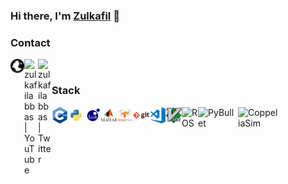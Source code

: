 <!--
I followed codeSTACKr's tutorial to create this readme. 
Video: https://www.youtube.com/watch?v=ECuqb5Tv9qI
Code: https://github.com/codeSTACKr/codeSTACKr
-->


### Hi there, I'm [Zulkafil][website] 👋

### Contact
[<img align="left" alt="zulkafilabbas.github.io/" width="22px" src="https://raw.githubusercontent.com/iconic/open-iconic/master/svg/globe.svg" />][website]
[<img align="left" alt="zulkafilabbas | YouTube" width="22px" src="https://cdn.jsdelivr.net/npm/simple-icons@v3/icons/youtube.svg" />][youtube]
[<img align="left" alt="zulkafilabbas | Twitter" width="22px" src="https://cdn.jsdelivr.net/npm/simple-icons@v3/icons/twitter.svg" />][twitter]

</br>

### Stack
[<img align="left" alt="C++" width="26px" src="https://raw.githubusercontent.com/github/explore/80688e429a7d4ef2fca1e82350fe8e3517d3494d/topics/cpp/cpp.png" />][website]
[<img align="left" alt="Python" width="26px" src="https://raw.githubusercontent.com/github/explore/80688e429a7d4ef2fca1e82350fe8e3517d3494d/topics/python/python.png" />][website]
[<img align="left" alt="Lua" width="26px" src="https://raw.githubusercontent.com/github/explore/80688e429a7d4ef2fca1e82350fe8e3517d3494d/topics/lua/lua.png" />][website]
[<img align="left" alt="MATLAB" width="26px" src="https://raw.githubusercontent.com/github/explore/80688e429a7d4ef2fca1e82350fe8e3517d3494d/topics/matlab/matlab.png" />][website]
[<img align="left" alt="Tensorflow" width="26px" src="https://raw.githubusercontent.com/github/explore/80688e429a7d4ef2fca1e82350fe8e3517d3494d/topics/tensorflow/tensorflow.png" />][website]
[<img align="left" alt="Git" width="26px" src="https://raw.githubusercontent.com/github/explore/80688e429a7d4ef2fca1e82350fe8e3517d3494d/topics/git/git.png" />][website]
[<img align="left" alt="Visual Studio Code" width="26px" src="https://raw.githubusercontent.com/github/explore/80688e429a7d4ef2fca1e82350fe8e3517d3494d/topics/visual-studio-code/visual-studio-code.png" />][website]
[<img align="left" alt="Vim" width="26px" src="https://raw.githubusercontent.com/github/explore/80688e429a7d4ef2fca1e82350fe8e3517d3494d/topics/vim/vim.png" />][website]
[<img align="left" alt="ROS" width="26px" src="https://upload.wikimedia.org/wikipedia/commons/thumb/1/15/Robot_Operating_System_logo.svg/1200px-Robot_Operating_System_logo.svg.png" />][website]
[<img align="left" alt="PyBullet" width="64px" src="https://leggedrobotics.github.io/SimBenchmark/about/bullet-physics-logo.png" />][website]
[<img align="left" alt="CoppeliaSim" width="64px" src="https://www.coppeliarobotics.com/helpFiles/en/images/CoppeliaSim.png" />][website]

[website]: https://zulkafilabbas.github.io/
[youtube]: https://youtube.com/zulkafilabbas
[twitter]: https://twitter.com/zulkafilabbas
